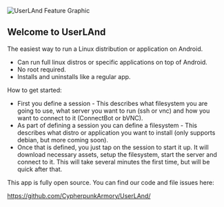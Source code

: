 ![UserLAnd Feature Graphic](https://github.com/CypherpunkArmory/UserLAnd/raw/master/play_store/featureGraphic.png)

## Welcome to UserLAnd

The easiest way to run a Linux distribution or application on Android. 
* Can run full linux distros or specific applications on top of Android.
* No root required.
* Installs and uninstalls like a regular app.

How to get started:
* First you define a session - This describes what filesystem you are going to use, what server you want to run (ssh or vnc) and how you want to connect to it (ConnectBot or bVNC).  
* As part of defining a session you can define a filesystem - This describes what distro or application you want to install (only supports debian, but more coming soon).
* Once that is defined, you just tap on the session to start it up. It will download necessary assets, setup the filesystem, start the server and connect to it.  This will take several minutes the first time, but will be quick after that.

This app is fully open source.  You can find our code and file issues here:

https://github.com/CypherpunkArmory/UserLAnd/
